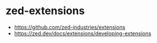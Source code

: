 # zed-extensions

- https://github.com/zed-industries/extensions
- https://zed.dev/docs/extensions/developing-extensions
